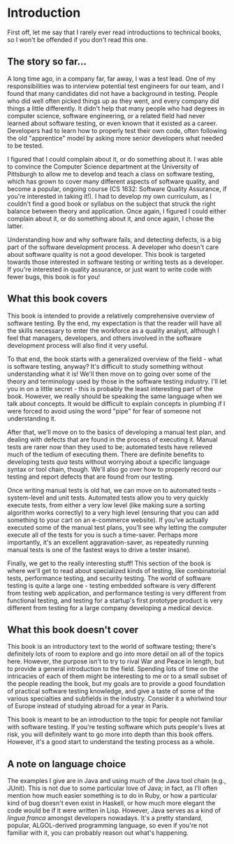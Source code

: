 # Introduction

First off, let me say that I rarely ever read introductions to technical books, so I won't be offended if you don't read this one.

## The story so far...

A long time ago, in a company far, far away, I was a test lead.  One of my responsibilities was to interview potential test engineers for our team, and I found that many candidates did not have a background in testing.  People who did well often picked things up as they went, and every company did things a little differently.  It didn't help that many people who had degrees in computer science, software engineering, or a related field had never learned about software testing, or even known that it existed as a career.  Developers had to learn how to properly test their own code, often following the old "apprentice" model by asking more senior developers what needed to be tested.

I figured that I could complain about it, or do something about it.  I was able to convince the Computer Science department at the University of Pittsburgh to allow me to develop and teach a class on software testing, which has grown to cover many different aspects of software quality, and become a popular, ongoing course (CS 1632: Software Quality Assurance, if you're interested in taking it!).  I had to develop my own curriculum, as I couldn't find a good book or syllabus on the subject that struck the right balance between theory and application.  Once again, I figured I could either complain about it, or do something about it, and once again, I chose the latter.

Understanding how and why software fails, and detecting defects, is a big part of the software development process.  A developer who doesn't care about software quality is not a good developer.  This book is targeted towards those interested in software testing or writing tests as a developer.  If you're interested in quality assurance, or just want to write code with fewer bugs, this book is for you!

## What this book covers

This book is intended to provide a relatively comprehensive overview of software testing.  By the end, my expectation is that the reader will have all the skills necessary to enter the workforce as a quality analyst, although I feel that managers, developers, and others involved in the software development process will also find it very useful.

To that end, the book starts with a generalized overview of the field - what is software testing, anyway?  It's difficult to study something without understanding what it is!  We'll then move on to going over some of the theory and terminology used by those in the software testing industry.  I'll let you in on a little secret - this is probably the least interesting part of the book.  However, we really should be speaking the same language when we talk about concepts.  It would be difficult to explain concepts in plumbing if I were forced to avoid using the word "pipe" for fear of someone not understanding it.

After that, we'll move on to the basics of developing a manual test plan, and dealing with defects that are found in the process of executing it.  Manual tests are rarer now than they used to be; automated tests have relieved much of the tedium of executing them.  There are definite benefits to developing tests _qua_ tests without worrying about a specific language syntax or tool chain, though.  We'll also go over how to properly record our testing and report defects that are found from our testing.

Once writing manual tests is old hat, we can move on to automated tests - system-level and unit tests.  Automated tests allow you to very quickly execute tests, from either a very low level (like making sure a sorting algorithm works correctly) to a very high level (ensuring that you can add something to your cart on an e-commerce website).  If you've actually executed some of the manual test plans, you'll see why letting the computer execute all of the tests for you is such a time-saver. Perhaps more importantly, it's an excellent aggravation-saver, as repeatedly running manual tests is one of the fastest ways to drive a tester insane).

Finally, we get to the really interesting stuff!  This section of the book is where we'll get to read about specialized kinds of testing, like combinatorial tests, performance testing, and security testing.  The world of software testing is quite a large one - testing embedded software is very different from testing web application, and performance testing is very different from functional testing, and testing for a startup's first prototype product is very different from testing for a large company developing a medical device.

## What this book doesn't cover

This book is an introductory text to the world of software testing; there's definitely lots of room to explore and go into more detail on all of the topics here.  However, the purpose isn't to try to rival War and Peace in length, but to provide a general introduction to the field.  Spending lots of time on the intricacies of each of them might be interesting to me or to a small subset of the people reading the book, but my goals are to provide a good foundation of practical software testing knowledge, and give a taste of some of the various specialties and subfields in the industry.  Consider it a whirlwind tour of Europe instead of studying abroad for a year in Paris.

This book is meant to be an introduction to the topic for people not familiar with software testing.  If you're testing software which puts people's lives at risk, you will definitely want to go more into depth than this book offers.  However, it's a good start to understand the testing process as a whole.

## A note on language choice

The examples I give are in Java and using much of the Java tool chain (e.g., JUnit).  This is not due to some particular love of Java; in fact, as I'll often mention how much easier something is to do in Ruby, or how a particular kind of bug doesn't even exist in Haskell, or how much more elegant the code would be if it were written in Lisp.  However, Java serves as a kind of _lingua franca_ amongst developers nowadays.  It's a pretty standard, popular, ALGOL-derived programming language, so even if you're not familiar with it, you can probably reason out what's happening.
